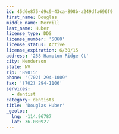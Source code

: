 ```yaml
---
id: 45d6e875-d9c9-43ca-898b-a249dfa696f9
first_name: Douglas
middle_name: Merrill
last_name: Huber
license_type: DDS
license_number: '5060'
license_status: Active
license_expiration: 6/30/15
address: '258 Hampton Ridge Ct'
city: Henderson
state: NV
zip: '89015'
phone: '(702) 294-1009'
fax: '(702) 294-1106'
services:
  - dentist
category: dentists
title: 'Douglas Huber'
_geoloc:
  lng: -114.96787
  lat: 36.030927
---
```

